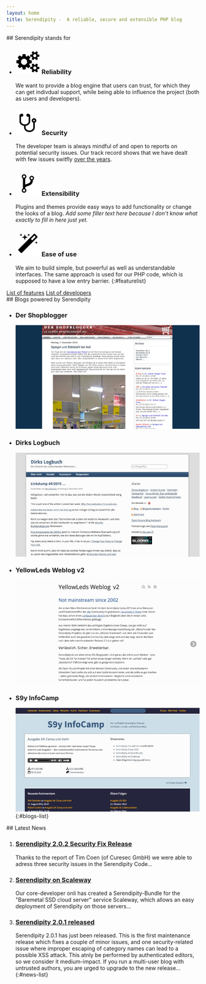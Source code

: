 ```yaml
---
layout: home
title: Serendipity -  A reliable, secure and extensible PHP blog
---
```


<section id="home-features" markdown="1">
## Serendipity stands for

* ### ![](/img/icons/cogs.png) Reliability
  We want to provide a blog engine that users can trust, for which they can get indivdual support, while being able to influence the project (both as users and developers).
* ### ![](/img/icons/stethoscope.png) Security
  The developer team is always mindful of and open to reports on potential security issues. Our track record shows that we have dealt with few issues switfly [over the years](http://www.cvedetails.com/product/3867/S9Y-Serendipity.html?vendor_id=2214).
* ### ![](/img/icons/code-fork.png) Extensibility
  Plugins and themes provide easy ways to add functionality or change the looks of a blog. *Add some filler text here because I don't know what exactly to fill in here just yet.*
* ### ![](/img/icons/magic.png) Ease of use
  We aim to build simple, but powerful as well as understandable interfaces. The same approach is used for our PHP code, which is supposed to have a low entry barrier.
{:#featurelist}

<div class="features-more">
    <a class="button-link" href="/features.html">List of features</a>
    <a class="button-link" href="/team.html">List of developers</a>
</div>
</section>

<section id="home-blogs" markdown="1">
## Blogs powered by Serendipity

* ### Der Shopblogger
  [![Das Blog des Shopbloggers](/img/blogs/shopblogger.jpg)](http://www.shopblogger.de/blog/)
* ### Dirks Logbuch
  [![Dirks Logbuck](/img/blogs/dirks_logbuch.jpg)](http://www.deimeke.net/dirk/blog/)
* ### YellowLeds Weblog v2
  [![YellowLeds Weblog](/img/blogs/yellowleds_weblog.jpg)](http://yellowled.de/)
* ### S9y InfoCamp
  [![S9y InfoCamp](/img/blogs/s9ycamp.jpg)](http://www.s9ycamp.info/)
{:#blogs-list}
</section>

<section id="home-news" markdown="1">
## Latest News

 1. ### [Serendipity 2.0.2 Security Fix Release](http://blog.s9y.org/archives/265-Serendipity-2.0.2-Security-Fix-Release.html)
    Thanks to the report of Tim Coen (of Curesec GmbH) we were able to adress three security issues in the Serendipity Code…
 2. ### [Serendipity on Scaleway](http://blog.s9y.org/archives/264-Serendipity-on-Scaleway.html)
    Our core-developer onli has created a Serendipity-Bundle for the "Baremetal SSD cloud server" service Scaleway, which allows an easy deployment of Serendipity on those servers…
 3. ### [Serendipity 2.0.1 released](http://blog.s9y.org/archives/263-Serendipity-2.0.1-released.html)
    Serendipity 2.0.1 has just been released. This is the first maintenance release which fixes a couple of minor issues, and one security-related issue where improper escaping of category names can lead to a possible XSS attack. This atnly be performed by authenticated editors, so we consider it medium-impact. If you run a multi-user blog with untrusted authors, you are urged to upgrade to the new release…
{:#news-list}
</section>

